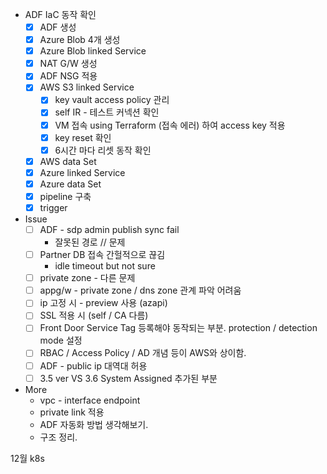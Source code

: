 - ADF IaC 동작 확인
	- [x] ADF 생성
	- [x] Azure Blob 4개 생성
	- [x] Azure Blob linked Service
	- [x] NAT G/W 생성
	- [x] ADF NSG 적용
	- [x] AWS S3 linked Service
		- [x] key vault access policy 관리
		- [x] self IR - 테스트 커넥션 확인
		- [x] VM 접속 using Terraform (접속 에러) 하여 access key 적용
		- [x] key reset 확인
		- [x] 6시간 마다 리셋 동작 확인
	- [x] AWS data Set
	- [x] Azure linked Service
	- [x] Azure data Set
	- [x] pipeline 구축
	- [x] trigger
- Issue 
	- [ ] ADF - sdp admin publish sync fail 
		- 잘못된 경로 // 문제
	- [ ] Partner DB 접속 간헐적으로 끊김 
		- idle timeout but not sure
	- [ ] private zone - 다른 문제
	- [ ] appg/w - private zone / dns zone 관계 파악 어려움
	- [ ] ip 고정 시 - preview 사용 (azapi)
	- [ ] SSL 적용 시 (self / CA 다름)
	- [ ] Front Door Service Tag 등록해야 동작되는 부분. protection / detection mode 설정
	- [ ] RBAC / Access Policy / AD 개념 등이 AWS와 상이함.
	- [ ] ADF - public ip 대역대 허용
	- [ ] 3.5 ver VS 3.6 System Assigned 추가된 부분
- More 
	- vpc - interface endpoint
	- private link 적용
	- ADF 자동화 방법 생각해보기.
	- 구조 정리.

12월 k8s 
